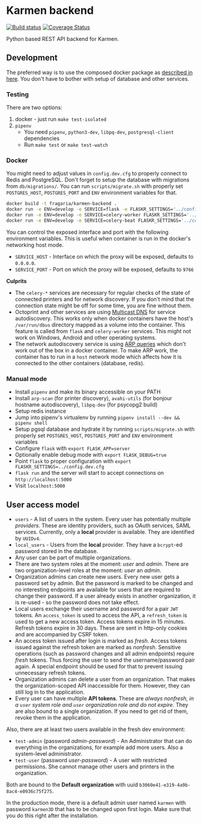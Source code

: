 # Karmen backend

[![Build status](https://api.travis-ci.com/fragaria/karmen.svg?branch=master)](https://travis-ci.com/fragaria/karmen)
[![Coverage Status](https://coveralls.io/repos/github/fragaria/karmen/badge.svg?branch=master)](https://coveralls.io/github/fragaria/karmen?branch=master)

Python based REST API backend for Karmen.

## Development

The preferred way is to use the composed docker package as [described in here](../../README.md).
You don't have to bother with setup of database and other services.

### Testing

There are two options:

1. docker - just run `make test-isolated`
2. `pipenv`
    - You need `pipenv`, `python3-dev`, `libpq-dev`, `postgresql-client` dependencies
    - Run `make test` or `make test-watch`

### Docker

You might need to adjust values in `config.dev.cfg` to properly connect to Redis and PostgreSQL. Don't
forget to setup the database with migrations from `db/migrations/`. You can run `scripts/migrate.sh`
with properly set `POSTGRES_HOST`, `POSTGRES_PORT` and `ENV` environment variables for that.

```sh
docker build -t fragaria/karmen-backend .
docker run -e ENV=develop -e SERVICE=flask -e FLASKR_SETTINGS='../config.dev.cfg' -p5000:9764 fragaria/karmen-backend
docker run -e ENV=develop -e SERVICE=celery-worker FLASKR_SETTINGS='../config.dev.cfg' fragaria/karmen-backend
docker run -e ENV=develop -e SERVICE=celery-beat FLASKR_SETTINGS='../config.dev.cfg' fragaria/karmen-backend
```

You can control the exposed interface and port with the following environment variables. This is useful when container is
run in the docker's networking host mode.

- `SERVICE_HOST` - Interface on which the proxy will be exposed, defaults to `0.0.0.0`. 
- `SERVICE_PORT` - Port on which the proxy will be exposed, defaults to `9766`


**Culprits**

- The `celery-*` services are necessary for regular checks of the state of connected printers and for network discovery.
If you don't mind that the connection state might be off for some time, you are fine without them.
- Octoprint and other services are using [Multicast DNS](https://en.wikipedia.org/wiki/Multicast_DNS) for
service autodiscovery. This works only when docker containers have the host's `/var/run/dbus` directory
mapped as a volume into the container. This feature is called from `flask` and `celery-worker` services. This might
not work on Windows, Android and other operating systems.
- The network autodiscovery service is using [ARP queries](https://en.wikipedia.org/wiki/Address_Resolution_Protocol)
which don't work out of the box in a docker container. To make ARP work, the container has to run in a `host` network mode
which affects how it is connected to the other containers (database, redis).

### Manual mode

- Install `pipenv` and make its binary accessible on your PATH
- Install `arp-scan` (for printer discovery), `avahi-utils` (for bonjour hostname autodiscovery), `libpq-dev` (for psycopg2 build)
- Setup redis instance
- Jump into pipenv's virtualenv by running `pipenv install --dev && pipenv shell`
- Setup pgsql database and hydrate it by running `scripts/migrate.sh` with properly set `POSTGRES_HOST`, `POSTGRES_PORT` and `ENV` environment variables
- Configure `flask` with `export FLASK_APP=server`
- Optionally enable debug mode with `export FLASK_DEBUG=true`
- Point `flask` to proper configuration with `export FLASKR_SETTINGS=../config.dev.cfg`
- `flask run` and the server will start to accept connections on `http://localhost:5000`
- Visit `localhost:5000`

## User access model

- `users` - A list of users in the system. Every user has potentially multiple *providers*. These
are identity providers, such as OAuth services, SAML services. Currently, only a **local** provider is
available. They are identified by `UUIDv4`.
- `local_users` - Users from the **local** provider. They have a `bcrypt`-ed password stored in the
database.
- Any user can be part of multiple organizations.
- There are two system roles at the moment: *user* and *admin*. There are two organization-level roles
at the moment: *user* an *admin*.
- Organization admins can create new users. Every new user gets a password set by admin. But the password is marked
to be changed and no interesting endpoints are available for users that are required to change their password.
If a user already exists in another organization, it is re-used - so the password does not take effect.
- Local users exchange their username and password for a pair `JWT` tokens. An `access_token` is used
to access the API, a `refresh_token` is used to get a new access token. Access tokens expire in 15 minutes.
Refresh tokens expire in 30 days. These are sent in http-only cookies and are accompanied by CSRF token.
- An access token issued after login is marked as *fresh*. Access tokens issued against the refresh
token are marked as *nonfresh*. Sensitive operations (such as password changes and all admin endpoints) require *fresh* tokens.
Thus forcing the user to send the username/password pair again. A special endpoint should be used for that
to prevent issuing unnecessary refresh tokens.
- Organization admins can delete a user from an organization. That makes the organization-scoped API inaccessible
for them. However, they can still log in to the application.
- Every user can have multiple **API tokens**. These are *always nonfresh, in a `user` system role and `user` organization
role and do not expire.* They are also bound to a single organization. If you need to get rid of them, revoke them in the application.

Also, there are at least two users available in the fresh dev environment:

- `test-admin` (password *admin-password*) - An Administrator that can do everything in the organizations,
for example add more users. Also a system-level administrator.
- `test-user` (password *user-password*) - A user with restricted permissions. She cannot manage other users and
printers in the organization.

Both are bound to the **Default organization** with uuid `b3060e41-e319-4a9b-8ac4-e0936c75f275`.

In the production mode, there is a default admin user named `karmen` with password `karmen3D` that has to be changed
upon first login. Make sure that you do this right after the installation.
